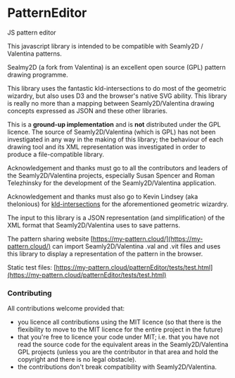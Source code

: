 # PatternEditor
JS pattern editor 

This javascript library is intended to be compatible with Seamly2D / Valentina patterns.  

Sealmy2D (a fork from Valentina) is an excellent open source (GPL) pattern drawing programme. 

This library uses the fantastic kld-intersections to do most of the geometric wizardry, but also uses D3 and the browser's native SVG ability.  This library is really no more than a mapping between Seamly2D/Valentina drawing concepts expressed as JSON and these other libraries.

This is a **ground-up implementation** and is **not** distributed under the GPL licence.  The source of Seamly2D/Valentina (which is GPL) has not been investigated in any way in the making of this library; the behaviour of each drawing tool and its XML representation was investigated in order to produce a file-compatible library.

Acknowledgement and thanks must go to all the contributors and leaders of the Seamly2D/Valentina projects, especially Susan Spencer and Roman Telezhinsky for the development of the Seamly2D/Valentina application. 

Acknowledgement and thanks must also go to Kevin Lindsey (aka thelonious) for [kld-intersections](https://github.com/thelonious/kld-intersections) for the aforementioned geometric wizardry. 

The input to this library is a JSON representation (and simplification) of the XML format that Seamly2D/Valentina uses to save patterns. 

The pattern sharing website [https://my-pattern.cloud/](https://my-pattern.cloud/) can import Seamly2D/Valentina .val and .vit files and uses this library to display a representation of the pattern in the browser.

Static test files: [https://my-pattern.cloud/patternEditor/tests/test.html](https://my-pattern.cloud/patternEditor/tests/test.html)




### Contributing
All contributions welcome provided that:

- you licence all contributions using the MIT licence (so that there is the flexibility to move to the MIT licence for the entire project in the future)
- that you're free to licence your code under MIT; i.e. that you have not read the source code for the equivalent areas in the Seamly2D/Valentina GPL projects (unless you are the contributor in that area and hold the copyright and there is no legal obstacle).
- the contributions don't break compatibility with Seamly2D/Valentina.



